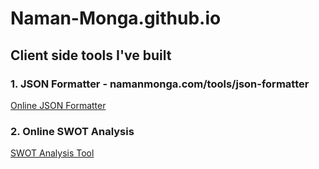 # Naman-Monga.github.io

## Client side tools I've built

### 1. JSON Formatter - namanmonga.com/tools/json-formatter 
[Online JSON Formatter](https://github.com/Naman-Monga/Naman-Monga.github.io/blob/main/tools/json-formatter/jsonformatter_demo.gif)

### 2. Online SWOT Analysis
[SWOT Analysis Tool](https://github.com/Naman-Monga/Naman-Monga.github.io/blob/main/tools/json-formatter/jsonformatter_demo.gif)
